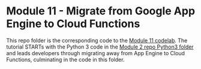 # Module 11 - Migrate from Google App Engine to Cloud Functions

This repo folder is the corresponding code to the [Module 11 codelab](http://g.co/codelabs/pae-migrate-functions). The tutorial STARTs with the Python 3 code in the [Module 2 repo Python3 folder](/mod2b-cloudndb) and leads developers through migrating away from App Engine to Cloud Functions, culminating in the code in this folder.

